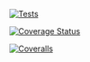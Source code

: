 [![Tests](https://github.com/ULL-ESIT-INF-DSI-2021/ull-esit-inf-dsi-20-21-prct09-async-fs-process-alu0101203003/actions/workflows/tests.yml/badge.svg)](https://github.com/ULL-ESIT-INF-DSI-2021/ull-esit-inf-dsi-20-21-prct09-async-fs-process-alu0101203003/actions/workflows/tests.yml)

[![Coverage Status](https://coveralls.io/repos/github/ULL-ESIT-INF-DSI-2021/ull-esit-inf-dsi-20-21-prct09-async-fs-process-alu0101203003/badge.svg?branch=master)](https://coveralls.io/github/ULL-ESIT-INF-DSI-2021/ull-esit-inf-dsi-20-21-prct09-async-fs-process-alu0101203003?branch=master)

[![Coveralls](https://github.com/ULL-ESIT-INF-DSI-2021/ull-esit-inf-dsi-20-21-prct09-async-fs-process-alu0101203003/actions/workflows/coveralls.yml/badge.svg)](https://github.com/ULL-ESIT-INF-DSI-2021/ull-esit-inf-dsi-20-21-prct09-async-fs-process-alu0101203003/actions/workflows/coveralls.yml)
